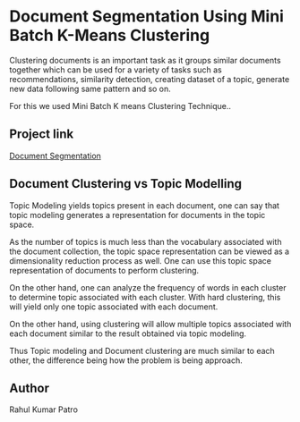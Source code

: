# Document Segmentation Using Mini Batch K-Means Clustering

Clustering documents is an important task as it groups similar documents together which can be used for a variety of tasks such as recommendations, similarity detection, creating dataset of a topic, generate new data following same pattern and so on. 

For this we used Mini Batch K means Clustering Technique..

## Project link

[Document Segmentation](https://nbviewer.jupyter.org/github/Rahul1582/Clustering_Projects/tree/master/Document%20Segmentation/)

## Document Clustering vs Topic Modelling

Topic Modeling yields topics present in each document, one can say that topic modeling generates a representation for documents in the topic space. 

As the number of topics is much less than the vocabulary associated with the document collection, the topic space representation can be viewed as a dimensionality reduction process as well. One can use this topic space representation of documents to perform clustering. 

On the other hand, one can analyze the frequency of words in each cluster to determine topic associated with each cluster. With hard clustering, this will yield only one topic associated with each document. 

On the other hand, using clustering will allow multiple topics associated with each document similar to the result obtained via topic modeling. 

Thus Topic modeling and Document clustering are much similar to each other, the difference being how the problem is being approach.


## Author

Rahul Kumar Patro
